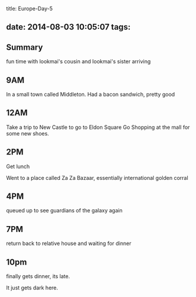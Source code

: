 title: Europe-Day-5

date: 2014-08-03 10:05:07
tags:
---

Summary
---
fun time with lookmai's cousin and lookmai's sister arriving

9AM
---
In a small town called Middleton.
Had a bacon sandwich, pretty good

12AM
---
Take a trip to New Castle to go to Eldon Square
Go Shopping at the mall for some new shoes.


2PM
---
Get lunch

Went to a place called Za Za Bazaar, essentially international golden corral


4PM
---

queued up to see guardians of the galaxy again

7PM
---
return back to relative house and waiting for dinner

10pm
---
finally gets dinner, its late.

It just gets dark here.
